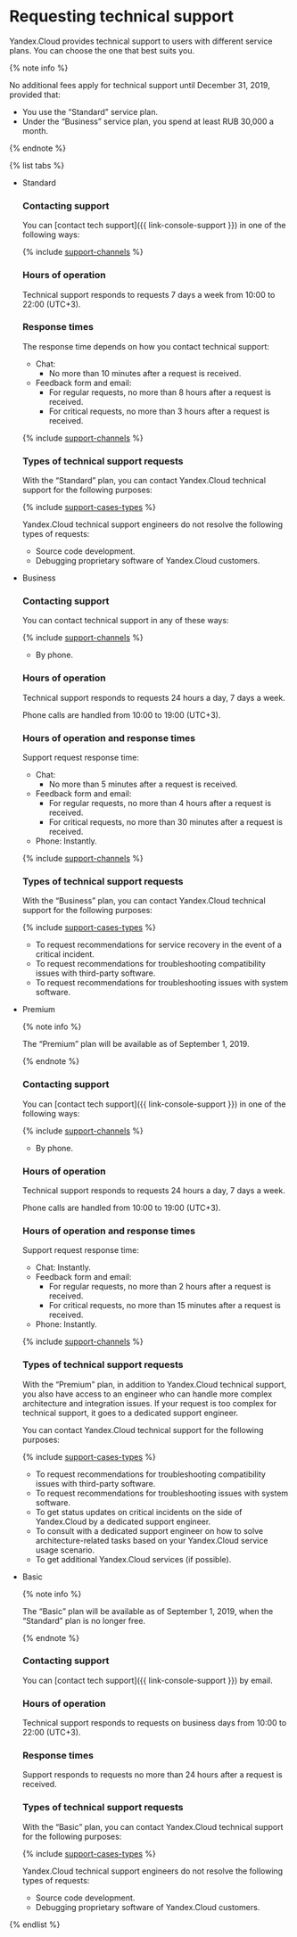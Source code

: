 # Requesting technical support

Yandex.Cloud provides technical support to users with different service plans. You can choose the one that best suits you.

{% note info %}

No additional fees apply for technical support until December 31, 2019, provided that:

* You use the <q>Standard</q> service plan.
* Under the <q>Business</q> service plan, you spend at least RUB 30,000 a month.

{% endnote %}

{% list tabs %}

- Standard

  ### Contacting support

  You can [contact tech support]({{ link-console-support }}) in one of the following ways:

  {% include [support-channels](../_includes/support/channels.md) %}

  ### Hours of operation

  Technical support responds to requests 7 days a week from 10:00 to 22:00 (UTC+3).

  ### Response times

  The response time depends on how you contact technical support:
  - Chat:
      * No more than 10 minutes after a request is received.
  - Feedback form and email:
      * For regular requests, no more than 8 hours after a request is received.
      * For critical requests, no more than 3 hours after a request is received.

  {% include [support-channels](../_includes/support/critical.md) %}

  ### Types of technical support requests

  With the <q>Standard</q> plan, you can contact Yandex.Cloud technical support for the following purposes:

  {% include [support-cases-types](../_includes/support/cases-types.md) %}

  Yandex.Cloud technical support engineers do not resolve the following types of requests:
  * Source code development.
  * Debugging proprietary software of Yandex.Cloud customers.

- Business

  ### Contacting support

  You can contact technical support in any of these ways:

  {% include [support-channels](../_includes/support/channels.md) %}
  * By phone.

  ### Hours of operation

  Technical support responds to requests 24 hours a day, 7 days a week.

  Phone calls are handled from 10:00 to 19:00 (UTC+3).

  ### Hours of operation and response times

  Support request response time:
  - Chat:
      * No more than 5 minutes after a request is received.
  - Feedback form and email:
      * For regular requests, no more than 4 hours after a request is received.
      * For critical requests, no more than 30 minutes after a request is received.
  - Phone: Instantly.

  {% include [support-channels](../_includes/support/critical.md) %}

  ### Types of technical support requests

  With the <q>Business</q> plan, you can contact Yandex.Cloud technical support for the following purposes:

  {% include [support-cases-types](../_includes/support/cases-types.md) %}
  * To request recommendations for service recovery in the event of a critical incident.
  * To request recommendations for troubleshooting compatibility issues with third-party software.
  * To request recommendations for troubleshooting issues with system software.

- Premium

  {% note info %}

  The <q>Premium</q> plan will be available as of September 1, 2019.

  {% endnote %}

  ### Contacting support

  You can [contact tech support]({{ link-console-support }}) in one of the following ways:

  {% include [support-channels](../_includes/support/channels.md) %}
  * By phone.

  ### Hours of operation

  Technical support responds to requests 24 hours a day, 7 days a week.

  Phone calls are handled from 10:00 to 19:00 (UTC+3).

  ### Hours of operation and response times

  Support request response time:
  - Chat: Instantly.
  - Feedback form and email:
      * For regular requests, no more than 2 hours after a request is received.
      * For critical requests, no more than 15 minutes after a request is received.
  - Phone: Instantly.

  {% include [support-channels](../_includes/support/critical.md) %}

  ### Types of technical support requests

  With the <q>Premium</q> plan, in addition to Yandex.Cloud technical support, you also have access to an engineer who can handle more complex architecture and integration issues. If your request is too complex for technical support, it goes to a dedicated support engineer.

  You can contact Yandex.Cloud technical support for the following purposes:

  {% include [support-cases-types](../_includes/support/cases-types.md) %}
  * To request recommendations for troubleshooting compatibility issues with third-party software.
  * To request recommendations for troubleshooting issues with system software.
  * To get status updates on critical incidents on the side of Yandex.Cloud by a dedicated support engineer.
  * To consult with a dedicated support engineer on how to solve architecture-related tasks based on your Yandex.Cloud service usage scenario.
  * To get additional Yandex.Cloud services (if possible).

- Basic

  {% note info %}

  The <q>Basic</q> plan will be available as of September 1, 2019, when the <q>Standard</q> plan is no longer free.

  {% endnote %}

  ### Contacting support

  You can [contact tech support]({{ link-console-support }}) by email.

  ### Hours of operation

  Technical support responds to requests on business days from 10:00 to 22:00 (UTC+3).

  ### Response times

  Support responds to requests no more than 24 hours after a request is received.

  ### Types of technical support requests

  With the <q>Basic</q> plan, you can contact Yandex.Cloud technical support for the following purposes:

  {% include [support-cases-types](../_includes/support/cases-types.md) %}

  Yandex.Cloud technical support engineers do not resolve the following types of requests:
  * Source code development.
  * Debugging proprietary software of Yandex.Cloud customers.

{% endlist %}


